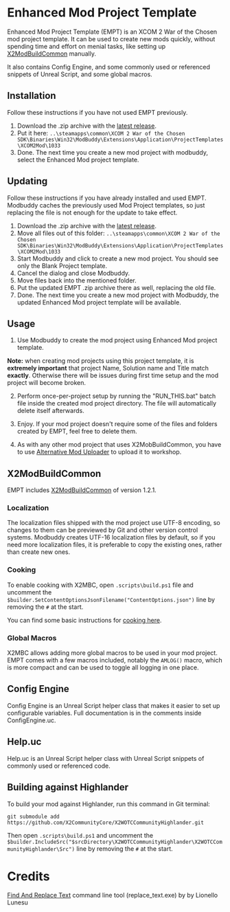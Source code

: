# Enhanced Mod  Project Template

Enhanced Mod  Project Template (EMPT) is an XCOM 2 War of the Chosen mod project template. It can be used to create new mods quickly, without spending time and effort on menial tasks, like setting up [X2ModBuildCommon](https://github.com/X2CommunityCore/X2ModBuildCommon) manually.

It also contains Config Engine, and some commonly used or referenced snippets of Unreal Script, and some global macros.

## Installation

Follow these instructions if you have not used EMPT previously.

1. Download the .zip archive with the [latest release](https://github.com/Iridar/EnhancedModProjectTemplate/releases/latest).
2. Put it here: `..\steamapps\common\XCOM 2 War of the Chosen SDK\Binaries\Win32\ModBuddy\Extensions\Application\ProjectTemplates\XCOM2Mod\1033`
3. Done. The next time you create a new mod project with modbuddy, select the Enhanced Mod project template.

## Updating

Follow these instructions if you have already installed and used EMPT. Modbuddy caches the previously used Mod Project templates, so just replacing the file is not enough for the update to take effect.

1. Download the .zip archive with the [latest release](https://github.com/Iridar/EnhancedModProjectTemplate/releases/latest). 
2. Move all files out of this folder: `..\steamapps\common\XCOM 2 War of the Chosen SDK\Binaries\Win32\ModBuddy\Extensions\Application\ProjectTemplates\XCOM2Mod\1033`
3. Start Modbuddy and click to create a new mod project. You should see only the Blank Project template.
4. Cancel the dialog and close Modbuddy.
5. Move files back into the mentioned folder.
6. Put the updated EMPT .zip archive there as well, replacing the old file.
7. Done. The next time you create a new mod project with Modbuddy, the updated Enhanced Mod project template will be available.

## Usage

1) Use Modbuddy to create the mod project using Enhanced Mod project template.

**Note:** when creating mod projects using this project template, it is **extremely important** that project Name, Solution name and Title match **exactly**. Otherwise there will be issues during first time setup and the mod project will become broken.

2) Perform once-per-project setup by running the "RUN_THIS.bat" batch file inside the created mod project directory. The file will automatically delete itself afterwards.

3) Enjoy. If your mod project doesn't require some of the files and folders created by EMPT, feel free to delete them.

4) As with any other mod project that uses X2MobBuildCommon, you have to use [Alternative Mod Uploader](https://steamcommunity.com/sharedfiles/filedetails/?id=1134322341) to upload it to workshop.

## X2ModBuildCommon

EMPT includes [X2ModBuildCommon](https://github.com/X2CommunityCore/X2ModBuildCommon) of version 1.2.1. 

### Localization

The localization files shipped with the mod project use UTF-8 encoding, so changes to them can be previewed by Git and other version control systems. Modbuddy creates UTF-16 localization files by default, so if you need more localization files, it is preferable to copy the existing ones, rather than create new ones.

### Cooking

To enable cooking with X2MBC, open `.scripts\build.ps1` file and uncomment the `$builder.SetContentOptionsJsonFilename("ContentOptions.json")` line by removing the `#` at the start.

You can find some basic instructions for [cooking here](https://www.reddit.com/r/xcom2mods/wiki/index/cooking_for_dummies).

### Global Macros

X2MBC allows adding more global macros to be used in your mod project. EMPT comes with a few macros included, notably the `AMLOG()` macro, which is more compact and can be used to toggle all logging in one place.

## Config Engine

Config Engine is an Unreal Script helper class that makes it easier to set up configurable variables. Full documentation is in the comments inside ConfigEngine.uc.

## Help.uc

Help.uc is an Unreal Script helper class with Unreal Script snippets of commonly used or referenced code. 

## Building against Highlander

To build your mod against Highlander, run this command in Git terminal:

`git submodule add https://github.com/X2CommunityCore/X2WOTCCommunityHighlander.git`

Then open `.scripts\build.ps1` and uncomment the `$builder.IncludeSrc("$srcDirectory\X2WOTCCommunityHighlander\X2WOTCCommunityHighlander\Src")` line by removing the `#` at the start.

# Credits

[Find And Replace Text](http://fart-it.sourceforge.net/) command line tool (replace_text.exe) by by Lionello Lunesu
